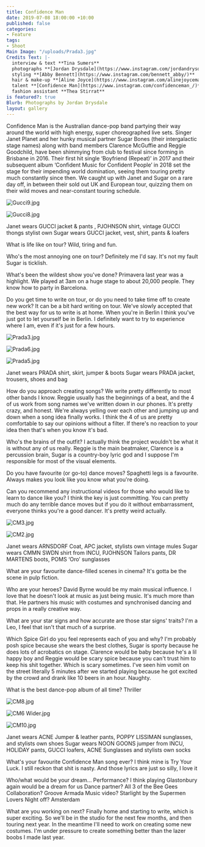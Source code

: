 ```yaml
---
title: Confidence Man
date: 2019-07-08 18:00:00 +10:00
published: false
categories:
- Feature
tags:
- Shoot
Main Image: "/uploads/Prada3.jpg"
Credits Text: |-
  interview & text **Tina Sumers**
  photographs **[Jordan Drysdale](https://www.instagram.com/jordandrysdale/)**
  styling **[Abby Bennett](https://www.instagram.com/bennett_abby/)**
  hair & make-up **[Aline Joyce](https://www.instagram.com/alinejoycemakeup/)**
  talent **[Confidence Man](https://www.instagram.com/confidenceman_/)**
  fashion assistant **Thea Stirrat**
is featured?: true
Blurb: Photographs by Jordan Drysdale
layout: gallery
---
```


Confidence Man is the Australian dance-pop band partying their way around the world with high energy, super choreographed live sets. Singer Janet Planet and her hunky musical partner Sugar Bones (their intergalactic stage names) along with band members Clarence McGuffie and Reggie Goodchild, have been shimmying from club to festival since forming in Brisbane in 2016. Their first hit single ‘Boyfriend (Repeat)’ in 2017 and their subsequent album ‘Confident Music for Confident People’ in 2018 set the stage for their impending world domination, seeing them touring pretty much constantly since then. We caught up with Janet and Sugar on a rare day off, in between their sold out UK and European tour, quizzing them on their wild moves and near-constant touring schedule.

![Gucci9.jpg](/uploads/Gucci9.jpg)

![Gucci8.jpg](/uploads/Gucci8.jpg)

Janet wears GUCCI jacket & pants , PJOHNSON shirt, vintage GUCCI thongs stylist own
Sugar wears GUCCI jacket, vest, shirt, pants & loafers

What is life like on tour?
Wild, tiring and fun. 

Who's the most annoying one on tour? 
Definitely me I'd say. It's not my fault Sugar is ticklish. 

What's been the wildest show you've done? 
Primavera last year was a highlight. We played at 3am on a huge stage to about 20,000 people. They know how to party in Barcelona.

Do you get time to write on tour, or do you need to take time off to create new work? 
It can be a bit hard writing on tour. We've slowly accepted that the best way for us to write is at home. When you're in Berlin I think you've just got to let yourself be in Berlin. I definitely want to try to experience where I am, even if it's just for a few hours.

![Prada3.jpg](/uploads/Prada3.jpg)

![Prada6.jpg](/uploads/Prada6.jpg)

![Prada5.jpg](/uploads/Prada5.jpg)

Janet wears PRADA shirt, skirt, jumper & boots
Sugar wears PRADA jacket, trousers, shoes and bag

How do you approach creating songs? 
We write pretty differently to most other bands I know.  Reggie usually has the beginnings of a beat, and the 4 of us work from song names we've written down in our phones. It's pretty crazy, and honest. We're always yelling over each other and jumping up and down when a song idea finally works. I think the 4 of us are pretty comfortable to say our opinions without a filter. If there's no reaction to your idea then that's when you know it's bad.

Who's the brains of the outfit? 
I actually think the project wouldn't be what it is without any of us really. Reggie is the main beatmaker, Clarence is a percussion brain, Sugar is a country-boy lyric god and I suppose I'm responsible for most of the visual elements. 

Do you have favourite (or go-to) dance moves? 
Spaghetti legs is a favourite. Always makes you look like you know what you're doing. 

Can you recommend any instructional videos for those who would like to learn to dance like you? 
I think the key is just committing. You can pretty much do any terrible dance moves but if you do it without embarrassment, everyone thinks you're a good dancer. It's pretty weird actually. 

![CM3.jpg](/uploads/CM3.jpg)

![CM2.jpg](/uploads/CM2.jpg)

Janet wears ARNSDORF Coat, APC jacket, stylists own vintage mules
Sugar wears CMMN SWDN shirt from INCU, PJOHNSON Tailors pants, DR MARTENS boots, POMS ‘Oro’ sunglasses

What are your favourite dance-filled scenes in cinema? 
It's gotta be the scene in pulp fiction. 

Who are your heroes? 
David Byrne would be my main musical influence. I love that he doesn't look at music as just being music. It's much more than that. He partners his music with costumes and synchronised dancing and props in a really creative way.

What are your star signs and how accurate are those star signs' traits? 
I'm a Leo, I feel that isn't that much of a surprise.

Which Spice Girl do you feel represents each of you and why? 
I'm probably posh spice because she wears the best clothes, Sugar is sporty because he does lots of acrobatics on stage. Clarence would be baby because he's a lil happy boy and Reggie would be scary spice because you can't trust him to keep his shit together. Which is scary sometimes. I've seen him vomit on the street literally 5 minutes after we started playing because he got excited by the crowd and drank like 10 beers in an hour. Naughty.

What is the best dance-pop album of all time? 
Thriller

![CM8.jpg](/uploads/CM8.jpg)

![CM6 Wider.jpg](/uploads/CM6%20Wider.jpg)

![CM10.jpg](/uploads/CM10.jpg)

Janet wears ACNE Jumper & leather pants, POPPY LISSIMAN sunglasses, and stylists own shoes
Sugar wears NOON GOONS jumper from INCU, HOLIDAY pants, GUCCI loafers, ACNE Sunglasses and stylists own socks 

What's your favourite Confidence Man song ever? 
I think mine is Try Your Luck. I still reckon that shit is nasty. And those lyrics are just so silly, I love it

Who/what would be your dream...
Performance? 
I think playing Glastonbury again would be a dream for us
Dance partner? 
All 3 of the Bee Gees
Collaboration? 
Groove Armada
Music video? 
Starlight by the Supermen Lovers
Night off? 
Amsterdam

What are you working on next?
Finally home and starting to write, which is super exciting. So we'll be in the studio for the next few months, and then touring next year. In the meantime I'll need to work on creating some new costumes. I'm under pressure to create something better than the lazer boobs I made last year.


